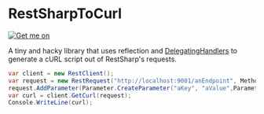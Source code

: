 # RestSharpToCurl

[![Get me on](https://img.shields.io/badge/NuGet-004880?style=for-the-badge&logo=nuget&logoColor=white)](https://www.nuget.org/packages/SomeGenericDev.RestSharpToCurl)

A tiny and hacky library that uses reflection and [DelegatingHandlers](https://learn.microsoft.com/en-us/dotnet/api/system.net.http.delegatinghandler) to generate a cURL script out of RestSharp's requests.

```csharp
var client = new RestClient();
var request = new RestRequest("http://localhost:9001/anEndpoint", Method.Get);
request.AddParameter(Parameter.CreateParameter("aKey", "aValue",ParameterType.GetOrPost));
var curl = client.GetCurl(request);
Console.WriteLine(curl);
```
